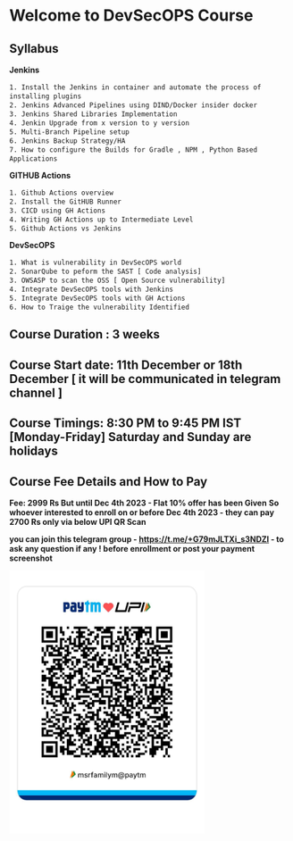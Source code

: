 # Welcome to DevSecOPS Course 
## Syllabus

**Jenkins**

```
1. Install the Jenkins in container and automate the process of installing plugins
2. Jenkins Advanced Pipelines using DIND/Docker insider docker
3. Jenkins Shared Libraries Implementation 
4. Jenkin Upgrade from x version to y version
5. Multi-Branch Pipeline setup
6. Jenkins Backup Strategy/HA
7. How to configure the Builds for Gradle , NPM , Python Based Applications

```
**GITHUB Actions**
```
1. Github Actions overview
2. Install the GitHUB Runner
3. CICD using GH Actions
4. Writing GH Actions up to Intermediate Level
5. Github Actions vs Jenkins
```

**DevSecOPS**
```
1. What is vulnerability in DevSecOPS world 
2. SonarQube to peform the SAST [ Code analysis]
3. OWSASP to scan the OSS [ Open Source vulnerability]
4. Integrate DevSecOPS tools with Jenkins
5. Integrate DevSecOPS tools with GH Actions
6. How to Traige the vulnerability Identified

```

## Course Duration : 3 weeks

## Course Start date: 11th December or 18th December [ it will be communicated in telegram channel ]

## Course Timings: 8:30 PM to 9:45 PM IST [Monday-Friday] Saturday and Sunday are holidays

## Course Fee Details and How to Pay

**Fee: 2999 Rs But until Dec 4th 2023 - Flat 10% offer has been Given**
**So whoever interested to enroll on or before Dec 4th 2023 - they can pay 2700 Rs only via below UPI QR Scan**

**you can join this telegram group - https://t.me/+G79mJLTXi_s3NDZl - to ask any question if any ! before enrollment or post your payment screenshot**

<!--  ![Alt text](myupi.jpeg?raw=true "UPI Payment QR Code") -->

<img src="myupi.jpeg" width="350">